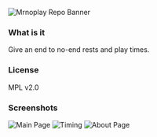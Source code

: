 
![Mrnoplay Repo Banner](https://i.loli.net/2020/01/17/MgyzH1qCa3QwVZ6.png)

### What is it

Give an end to no-end rests and play times.

### License

MPL v2.0

### Screenshots

![Main Page](https://i.loli.net/2020/01/21/lwLJazVGIjDPQ7u.png)
![Timing](https://i.loli.net/2020/01/21/fi8LlSZXHrYCngI.png)
![About Page](https://i.loli.net/2020/01/21/kqWcedJQ2ZhAP9y.png)

